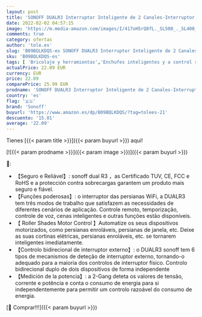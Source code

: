 ```yaml
---
layout: post
title: 'SONOFF DUALR3 Interruptor Inteligente de 2 Canales-Interruptor WiFi del Medidor de Potencia  Interruptor Inteligente para Persianas y Garaje  3 Modos de Trabaj Funciona com Alexa e Google Home 3300w'
date: 2022-02-02 04:57:15
image: 'https://m.media-amazon.com/images/I/417oH5rQ8fL._SL500_._SL400_.jpg'
comments: true
category: ofertas
author: 'tole.es'
slug: 'B09BQLKDQS-es SONOFF DUALR3 Interruptor Inteligente de 2 Canales-...'
sku: 'B09BQLKDQS-es'
tags: [ 'Bricolaje y herramientas','Enchufes inteligentes y a control remoto','Enchufes y accesorios','Instalación eléctrica','alexa','google','home','sonoff', ]
actualPrice: 22.09 EUR
currency: EUR
price: 22.09
comparePrice: 25.99 EUR
prodname: 'SONOFF DUALR3 Interruptor Inteligente de 2 Canales-Interruptor WiFi del Medidor de Potencia  Interruptor Inteligente para Persianas y Garaje  3 Modos de Trabaj Funciona com Alexa e Google Home 3300w'
country: 'es'
flag: '🇪🇸'
brand: 'Sonoff'
buyurl: 'https://www.amazon.es/dp/B09BQLKDQS/?tag=tolees-21'
descuento: '15.01'
average: '22.09'
---
```


Tienes [{{< param title >}}]({{< param buyurl >}}) aqui!

[![{{< param prodname >}}]({{< param image >}})]({{< param buyurl >}})

🔎:

- 【Seguro e Reliável】: sonoff dual R3 ，as Certificado TUV, CE, FCC e RoHS e a protección contra sobrecargas garantem um produto mais seguro e fiável.
- 【Funções poderosas】: o interruptor das persianas WiFi, a DUALR3 tem três modos de trabalho que satisfazem as necessidades de diferentes cenários de aplicação. Controle remoto, temporização, controle de voz, cenas inteligentes e outras funções estão disponíveis.
- 【 Roller Shades Motor Control 】Automatize os seus dispositivos motorizados, como persianas enroláveis, persianas de janela, etc. Deixe as suas cortinas elétricas, persianas enroláveis, etc. se tornarem inteligentes imediatamente.
- 【Controlo bidirecional de interruptor externo】: o DUALR3 sonoff tem 6 tipos de mecanismos de deteção de interruptor externo, tornando-o adequado para a maioria dos controlos de interruptor físico. Controlo bidirecional duplo de dois dispositivos de forma independente
- 【Medición de la potencia】: a 2-Gang deteta os valores de tensão, corrente e potência e conta o consumo de energia para si independentemente para permitir um controlo razoável do consumo de energia.

[🛒 Comprar!!!]({{< param buyurl >}})
